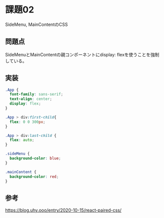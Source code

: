 # 課題02

SideMenu, MainContentのCSS

## 問題点

SideMenuとMainContentの親コンポーネントにdisplay: flexを使うことを強制している。  

## 実装

```css
.App {
  font-family: sans-serif;
  text-align: center;
  display: flex;
}

.App > div:first-child{
  flex: 0 0 300px;
}

.App > div:last-child {
  flex: auto;
}

.sideMenu {
  background-color: blue;
}

.mainContent {
  background-color: red;
}
```

## 参考

<https://blog.uhy.ooo/entry/2020-10-15/react-paired-css/>
